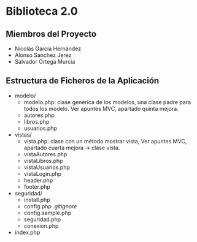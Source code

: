# Biblioteca 2.0

## Miembros del Proyecto
+ Nicolás García Hernández
+ Alonso Sánchez Jerez
+ Salvador Ortega Murcia


## Estructura de Ficheros de la Aplicación
+ modelo/
    + modelo.php: clase genérica de los modelos, una clase padre para todos los modelo. Ver apuntes MVC, apartado quinta mejora.
    + autores.php
    + libros.php
    + usuarios.php
+ vistas/
    + vista.php: clase con un método mostrar vista, Ver apuntes MVC, apartado cuarta mejora -> clase vista.
    + vistaAutores.php
    + vistaLibros.php
    + vistaUsuarios.php
    + vistaLogin.php
    + header.php
    + footer.php
+ seguridad/
    + install.php
    + config.php *.gitignore*
    + config.sample.php
    + seguridad.php
    + conexion.php
+ index.php